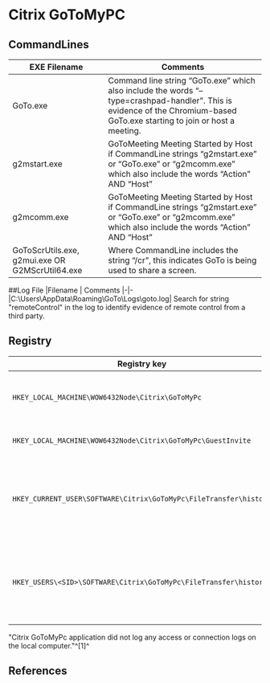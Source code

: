 # Citrix GoToMyPC

## CommandLines
|EXE Filename | Comments
|-|-
|GoTo.exe | Command line string “GoTo.exe” which also include the words “–type=crashpad-handler”. This is evidence of the Chromium-based GoTo.exe starting to join or host a meeting.
|g2mstart.exe | GoToMeeting Meeting Started by Host if CommandLine strings “g2mstart.exe” or “GoTo.exe” or “g2mcomm.exe” which also include the words “Action” AND “Host”
|g2mcomm.exe | GoToMeeting Meeting Started by Host if CommandLine strings “g2mstart.exe” or “GoTo.exe” or “g2mcomm.exe” which also include the words “Action” AND “Host” 
|GoToScrUtils.exe, g2mui.exe OR G2MScrUtil64.exe | Where CommandLine includes the string “/cr”, this indicates GoTo is being used to share a screen. 


##Log File
|Filename | Comments
|-|-
|C:\Users\AppData\Roaming\GoTo\Logs\goto.log| Search for string "remoteControl" in the log to identify evidence of remote control from a third party.



## Registry

|Registry key|Notes
|-|-
|`HKEY_LOCAL_MACHINE\WOW6432Node\Citrix\GoToMyPc`|Configuration settings including registration email
|`HKEY_LOCAL_MACHINE\WOW6432Node\Citrix\GoToMyPc\GuestInvite`|Guest invites send to connect
|`HKEY_CURRENT_USER\SOFTWARE\Citrix\GoToMyPc\FileTransfer\history`|hostname of the computer making connections and location of transferred files
|`HKEY_USERS\<SID>\SOFTWARE\Citrix\GoToMyPc\FileTransfer\history`|hostname of the computer making connections and location of transferred files

"Citrix GoToMyPc application did not log any access or connection logs on the local computer."^[1]^

## References
[^1]: [An exploration of artefacts of remote desktop applications on Windows](https://dfirtnt.wordpress.com/2023/03/27/gotoforensics/)
[^2]:[GoToForensics](https://dfirtnt.wordpress.com/2023/03/27/gotoforensics/)